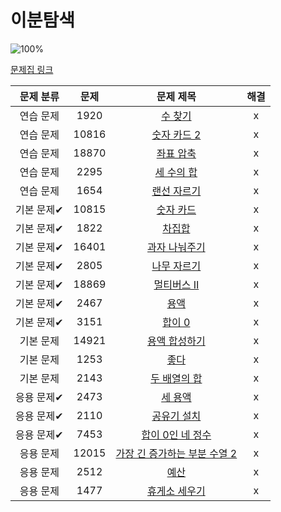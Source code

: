 # 이분탐색

![100%](https://progress-bar.dev/20/?scale=21&title=progress&width=500&color=babaca&suffix=/21)

[문제집 링크](https://www.acmicpc.net/workbook/view/8400)

| 문제 분류 | 문제 | 문제 제목 | 해결 |
| :--: | :--: | :--: | :--: |
| 연습 문제 | 1920 | [수 찾기](https://www.acmicpc.net/problem/1920) | x |
| 연습 문제 | 10816 | [숫자 카드 2](https://www.acmicpc.net/problem/10816) | x |
| 연습 문제 | 18870 | [좌표 압축](https://www.acmicpc.net/problem/18870) | x |
| 연습 문제 | 2295 | [세 수의 합](https://www.acmicpc.net/problem/2295) | x |
| 연습 문제 | 1654 | [랜선 자르기](https://www.acmicpc.net/problem/1654) | x |
| 기본 문제✔ | 10815 | [숫자 카드](https://www.acmicpc.net/problem/10815) | x |
| 기본 문제✔ | 1822 | [차집합](https://www.acmicpc.net/problem/1822) | x |
| 기본 문제✔ | 16401 | [과자 나눠주기](https://www.acmicpc.net/problem/16401) | x |
| 기본 문제✔ | 2805 | [나무 자르기](https://www.acmicpc.net/problem/2805) | x |
| 기본 문제✔ | 18869 | [멀티버스 Ⅱ](https://www.acmicpc.net/problem/18869) | x |
| 기본 문제✔ | 2467 | [용액](https://www.acmicpc.net/problem/2467) | x |
| 기본 문제✔ | 3151 | [합이 0](https://www.acmicpc.net/problem/3151) | x |
| 기본 문제 | 14921 | [용액 합성하기](https://www.acmicpc.net/problem/14921) | x |
| 기본 문제 | 1253 | [좋다](https://www.acmicpc.net/problem/1253) | x |
| 기본 문제 | 2143 | [두 배열의 합](https://www.acmicpc.net/problem/2143) | x |
| 응용 문제✔ | 2473 | [세 용액](https://www.acmicpc.net/problem/2473) | x |
| 응용 문제✔ | 2110 | [공유기 설치](https://www.acmicpc.net/problem/2110) | x |
| 응용 문제✔ | 7453 | [합이 0인 네 정수](https://www.acmicpc.net/problem/7453) | x |
| 응용 문제 | 12015 | [가장 긴 증가하는 부분 수열 2](https://www.acmicpc.net/problem/12015) | x |
| 응용 문제 | 2512 | [예산](https://www.acmicpc.net/problem/2512) | x |
| 응용 문제 | 1477 | [휴게소 세우기](https://www.acmicpc.net/problem/1477) | x |
